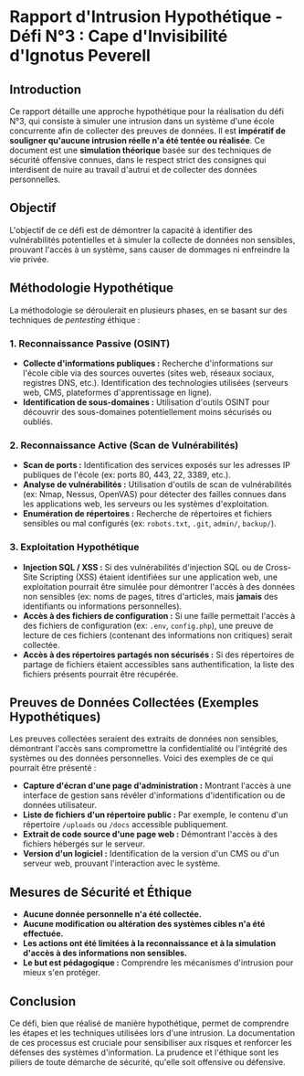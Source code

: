 # Rapport d'Intrusion Hypothétique - Défi N°3 : Cape d'Invisibilité d'Ignotus Peverell

## Introduction

Ce rapport détaille une approche hypothétique pour la réalisation du défi N°3, qui consiste à simuler une intrusion dans un système d'une école concurrente afin de collecter des preuves de données. Il est **impératif de souligner qu'aucune intrusion réelle n'a été tentée ou réalisée**. Ce document est une **simulation théorique** basée sur des techniques de sécurité offensive connues, dans le respect strict des consignes qui interdisent de nuire au travail d'autrui et de collecter des données personnelles.

## Objectif

L'objectif de ce défi est de démontrer la capacité à identifier des vulnérabilités potentielles et à simuler la collecte de données non sensibles, prouvant l'accès à un système, sans causer de dommages ni enfreindre la vie privée.

## Méthodologie Hypothétique

La méthodologie se déroulerait en plusieurs phases, en se basant sur des techniques de *pentesting* éthique :

### 1. Reconnaissance Passive (OSINT)

*   **Collecte d'informations publiques :** Recherche d'informations sur l'école cible via des sources ouvertes (sites web, réseaux sociaux, registres DNS, etc.). Identification des technologies utilisées (serveurs web, CMS, plateformes d'apprentissage en ligne).
*   **Identification de sous-domaines :** Utilisation d'outils OSINT pour découvrir des sous-domaines potentiellement moins sécurisés ou oubliés.

### 2. Reconnaissance Active (Scan de Vulnérabilités)

*   **Scan de ports :** Identification des services exposés sur les adresses IP publiques de l'école (ex: ports 80, 443, 22, 3389, etc.).
*   **Analyse de vulnérabilités :** Utilisation d'outils de scan de vulnérabilités (ex: Nmap, Nessus, OpenVAS) pour détecter des failles connues dans les applications web, les serveurs ou les systèmes d'exploitation.
*   **Enumération de répertoires :** Recherche de répertoires et fichiers sensibles ou mal configurés (ex: `robots.txt`, `.git`, `admin/`, `backup/`).

### 3. Exploitation Hypothétique

*   **Injection SQL / XSS :** Si des vulnérabilités d'injection SQL ou de Cross-Site Scripting (XSS) étaient identifiées sur une application web, une exploitation pourrait être simulée pour démontrer l'accès à des données non sensibles (ex: noms de pages, titres d'articles, mais **jamais** des identifiants ou informations personnelles).
*   **Accès à des fichiers de configuration :** Si une faille permettait l'accès à des fichiers de configuration (ex: `.env`, `config.php`), une preuve de lecture de ces fichiers (contenant des informations non critiques) serait collectée.
*   **Accès à des répertoires partagés non sécurisés :** Si des répertoires de partage de fichiers étaient accessibles sans authentification, la liste des fichiers présents pourrait être récupérée.

## Preuves de Données Collectées (Exemples Hypothétiques)

Les preuves collectées seraient des extraits de données non sensibles, démontrant l'accès sans compromettre la confidentialité ou l'intégrité des systèmes ou des données personnelles. Voici des exemples de ce qui pourrait être présenté :

*   **Capture d'écran d'une page d'administration :** Montrant l'accès à une interface de gestion sans révéler d'informations d'identification ou de données utilisateur.
*   **Liste de fichiers d'un répertoire public :** Par exemple, le contenu d'un répertoire `/uploads` ou `/docs` accessible publiquement.
*   **Extrait de code source d'une page web :** Démontrant l'accès à des fichiers hébergés sur le serveur.
*   **Version d'un logiciel :** Identification de la version d'un CMS ou d'un serveur web, prouvant l'interaction avec le système.

## Mesures de Sécurité et Éthique

*   **Aucune donnée personnelle n'a été collectée.**
*   **Aucune modification ou altération des systèmes cibles n'a été effectuée.**
*   **Les actions ont été limitées à la reconnaissance et à la simulation d'accès à des informations non sensibles.**
*   **Le but est pédagogique :** Comprendre les mécanismes d'intrusion pour mieux s'en protéger.

## Conclusion

Ce défi, bien que réalisé de manière hypothétique, permet de comprendre les étapes et les techniques utilisées lors d'une intrusion. La documentation de ces processus est cruciale pour sensibiliser aux risques et renforcer les défenses des systèmes d'information. La prudence et l'éthique sont les piliers de toute démarche de sécurité, qu'elle soit offensive ou défensive.
